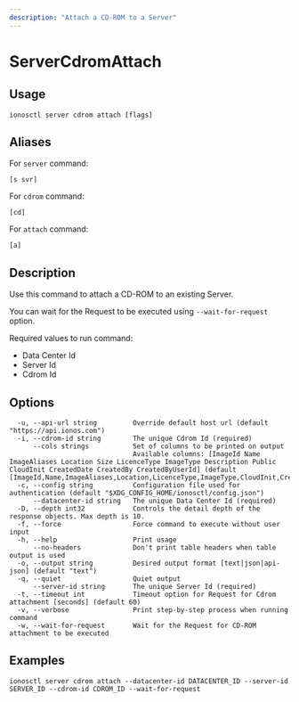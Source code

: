 ```yaml
---
description: "Attach a CD-ROM to a Server"
---
```


# ServerCdromAttach

## Usage

```text
ionosctl server cdrom attach [flags]
```

## Aliases

For `server` command:

```text
[s svr]
```

For `cdrom` command:

```text
[cd]
```

For `attach` command:

```text
[a]
```

## Description

Use this command to attach a CD-ROM to an existing Server.

You can wait for the Request to be executed using `--wait-for-request` option.

Required values to run command:

* Data Center Id
* Server Id
* Cdrom Id

## Options

```text
  -u, --api-url string         Override default host url (default "https://api.ionos.com")
  -i, --cdrom-id string        The unique Cdrom Id (required)
      --cols strings           Set of columns to be printed on output 
                               Available columns: [ImageId Name ImageAliases Location Size LicenceType ImageType Description Public CloudInit CreatedDate CreatedBy CreatedByUserId] (default [ImageId,Name,ImageAliases,Location,LicenceType,ImageType,CloudInit,CreatedDate])
  -c, --config string          Configuration file used for authentication (default "$XDG_CONFIG_HOME/ionosctl/config.json")
      --datacenter-id string   The unique Data Center Id (required)
  -D, --depth int32            Controls the detail depth of the response objects. Max depth is 10.
  -f, --force                  Force command to execute without user input
  -h, --help                   Print usage
      --no-headers             Don't print table headers when table output is used
  -o, --output string          Desired output format [text|json|api-json] (default "text")
  -q, --quiet                  Quiet output
      --server-id string       The unique Server Id (required)
  -t, --timeout int            Timeout option for Request for Cdrom attachment [seconds] (default 60)
  -v, --verbose                Print step-by-step process when running command
  -w, --wait-for-request       Wait for the Request for CD-ROM attachment to be executed
```

## Examples

```text
ionosctl server cdrom attach --datacenter-id DATACENTER_ID --server-id SERVER_ID --cdrom-id CDROM_ID --wait-for-request
```

